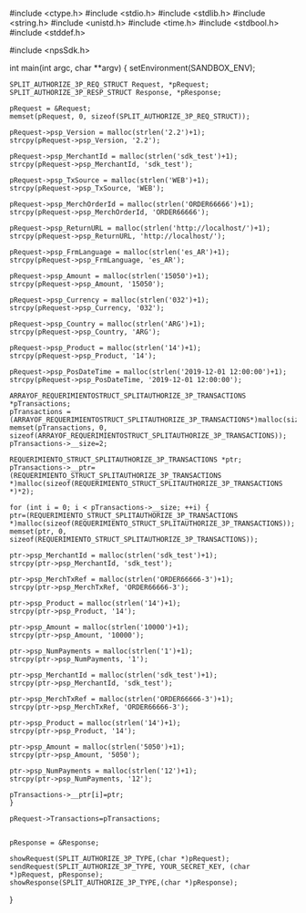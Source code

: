 #include <ctype.h>
#include <stdio.h>
#include <stdlib.h>
#include <string.h>
#include <unistd.h>
#include <time.h>
#include <stdbool.h>
#include <stddef.h>

#include <npsSdk.h>

int main(int argc, char **argv) {
    setEnvironment(SANDBOX_ENV);

    SPLIT_AUTHORIZE_3P_REQ_STRUCT Request, *pRequest;
    SPLIT_AUTHORIZE_3P_RESP_STRUCT Response, *pResponse;

    pRequest = &Request;
    memset(pRequest, 0, sizeof(SPLIT_AUTHORIZE_3P_REQ_STRUCT));

    pRequest->psp_Version = malloc(strlen('2.2')+1);
    strcpy(pRequest->psp_Version, '2.2');

    pRequest->psp_MerchantId = malloc(strlen('sdk_test')+1);
    strcpy(pRequest->psp_MerchantId, 'sdk_test');

    pRequest->psp_TxSource = malloc(strlen('WEB')+1);
    strcpy(pRequest->psp_TxSource, 'WEB');

    pRequest->psp_MerchOrderId = malloc(strlen('ORDER66666')+1);
    strcpy(pRequest->psp_MerchOrderId, 'ORDER66666');

    pRequest->psp_ReturnURL = malloc(strlen('http://localhost/')+1);
    strcpy(pRequest->psp_ReturnURL, 'http://localhost/');

    pRequest->psp_FrmLanguage = malloc(strlen('es_AR')+1);
    strcpy(pRequest->psp_FrmLanguage, 'es_AR');

    pRequest->psp_Amount = malloc(strlen('15050')+1);
    strcpy(pRequest->psp_Amount, '15050');

    pRequest->psp_Currency = malloc(strlen('032')+1);
    strcpy(pRequest->psp_Currency, '032');

    pRequest->psp_Country = malloc(strlen('ARG')+1);
    strcpy(pRequest->psp_Country, 'ARG');

    pRequest->psp_Product = malloc(strlen('14')+1);
    strcpy(pRequest->psp_Product, '14');

    pRequest->psp_PosDateTime = malloc(strlen('2019-12-01 12:00:00')+1);
    strcpy(pRequest->psp_PosDateTime, '2019-12-01 12:00:00');

    ARRAYOF_REQUERIMIENTOSTRUCT_SPLITAUTHORIZE_3P_TRANSACTIONS *pTransactions;
    pTransactions = (ARRAYOF_REQUERIMIENTOSTRUCT_SPLITAUTHORIZE_3P_TRANSACTIONS*)malloc(sizeof(ARRAYOF_REQUERIMIENTOSTRUCT_SPLITAUTHORIZE_3P_TRANSACTIONS));
    memset(pTransactions, 0, sizeof(ARRAYOF_REQUERIMIENTOSTRUCT_SPLITAUTHORIZE_3P_TRANSACTIONS));
    pTransactions->__size=2;

    REQUERIMIENTO_STRUCT_SPLITAUTHORIZE_3P_TRANSACTIONS *ptr;
    pTransactions->__ptr=(REQUERIMIENTO_STRUCT_SPLITAUTHORIZE_3P_TRANSACTIONS *)malloc(sizeof(REQUERIMIENTO_STRUCT_SPLITAUTHORIZE_3P_TRANSACTIONS *)*2);

    for (int i = 0; i < pTransactions->__size; ++i) {
    ptr=(REQUERIMIENTO_STRUCT_SPLITAUTHORIZE_3P_TRANSACTIONS *)malloc(sizeof(REQUERIMIENTO_STRUCT_SPLITAUTHORIZE_3P_TRANSACTIONS));
    memset(ptr, 0, sizeof(REQUERIMIENTO_STRUCT_SPLITAUTHORIZE_3P_TRANSACTIONS));

    ptr->psp_MerchantId = malloc(strlen('sdk_test')+1);
    strcpy(ptr->psp_MerchantId, 'sdk_test');

    ptr->psp_MerchTxRef = malloc(strlen('ORDER66666-3')+1);
    strcpy(ptr->psp_MerchTxRef, 'ORDER66666-3');

    ptr->psp_Product = malloc(strlen('14')+1);
    strcpy(ptr->psp_Product, '14');

    ptr->psp_Amount = malloc(strlen('10000')+1);
    strcpy(ptr->psp_Amount, '10000');

    ptr->psp_NumPayments = malloc(strlen('1')+1);
    strcpy(ptr->psp_NumPayments, '1');

    ptr->psp_MerchantId = malloc(strlen('sdk_test')+1);
    strcpy(ptr->psp_MerchantId, 'sdk_test');

    ptr->psp_MerchTxRef = malloc(strlen('ORDER66666-3')+1);
    strcpy(ptr->psp_MerchTxRef, 'ORDER66666-3');

    ptr->psp_Product = malloc(strlen('14')+1);
    strcpy(ptr->psp_Product, '14');

    ptr->psp_Amount = malloc(strlen('5050')+1);
    strcpy(ptr->psp_Amount, '5050');

    ptr->psp_NumPayments = malloc(strlen('12')+1);
    strcpy(ptr->psp_NumPayments, '12');

    pTransactions->__ptr[i]=ptr;
    }

    pRequest->Transactions=pTransactions;


    pResponse = &Response;

    showRequest(SPLIT_AUTHORIZE_3P_TYPE,(char *)pRequest);
    sendRequest(SPLIT_AUTHORIZE_3P_TYPE, YOUR_SECRET_KEY, (char *)pRequest, pResponse);
    showResponse(SPLIT_AUTHORIZE_3P_TYPE,(char *)pResponse);
}
